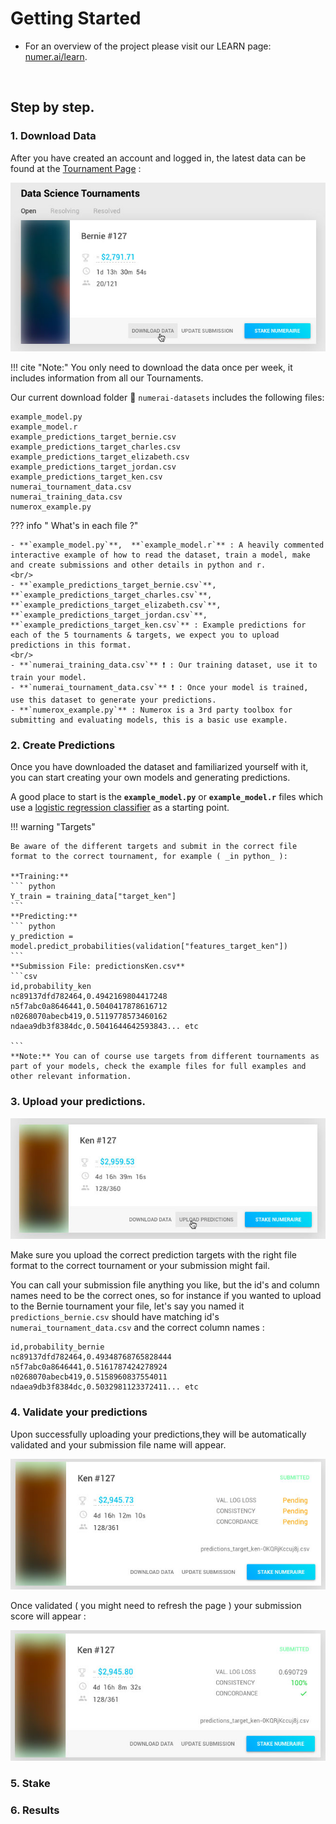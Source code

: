 # Getting Started

- For an overview of the project please visit our LEARN page: [numer.ai/learn](https://numer.ai/learn).
<br/>

## Step by step.

### 1. Download Data

After you have created an account and logged in, the latest data can be found at the [Tournament Page](https://numer.ai/rounds) :  

![downloadData](img/downloadData.jpg)


!!! cite "Note:"
    You only need to download the data once per week, it includes information from all our Tournaments.

Our current download folder 📁  `numerai-datasets` includes the following files:

```
example_model.py
example_model.r
example_predictions_target_bernie.csv
example_predictions_target_charles.csv
example_predictions_target_elizabeth.csv
example_predictions_target_jordan.csv
example_predictions_target_ken.csv
numerai_tournament_data.csv
numerai_training_data.csv
numerox_example.py
```  

??? info " What's in each file ?"

    - **`example_model.py`**,  **`example_model.r`** : A heavily commented interactive example of how to read the dataset, train a model, make and create submissions and other details in python and r.
    <br/>    
    - **`example_predictions_target_bernie.csv`**, **`example_predictions_target_charles.csv`**, **`example_predictions_target_elizabeth.csv`**, **`example_predictions_target_jordan.csv`**, **`example_predictions_target_ken.csv`** : Example predictions for each of the 5 tournaments & targets, we expect you to upload predictions in this format.
    <br/>
    - **`numerai_training_data.csv`** ❗ : Our training dataset, use it to train your model.
    - **`numerai_tournament_data.csv`** ❗ : Once your model is trained, use this dataset to generate your predictions.
    - **`numerox_example.py`** : Numerox is a 3rd party toolbox for submitting and evaluating models, this is a basic use example.


### 2. Create Predictions

Once you have downloaded the dataset and familiarized yourself with it, you can start creating your own models and generating predictions.

A good place to start is the **`example_model.py`** or **`example_model.r`** files which use a [logistic regression classifier](https://en.wikipedia.org/wiki/Logistic_regression) as a starting point.


!!! warning "Targets"

    Be aware of the different targets and submit in the correct file format to the correct tournament, for example ( _in python_ ):

    **Training:**
    ``` python
    Y_train = training_data["target_ken"]        
    ```
    **Predicting:**
    ``` python
    y_prediction = model.predict_probabilities(validation["features_target_ken"])    
    ```
    **Submission File: predictionsKen.csv**
    ```csv
    id,probability_ken
    nc89137dfd782464,0.4942169804417248
    n5f7abc0a8646441,0.5040417878616712
    n0268070abecb419,0.5119778573460162
    ndaea9db3f8384dc,0.5041644642593843... etc

    ```
    **Note:** You can of course use targets from different tournaments as part of your models, check the example files for full examples and other relevant information.


### 3. Upload your predictions.

![uploadPredictions](img/uploadPredictions.jpg)

Make sure you upload the correct prediction targets with the right file format to the correct tournament or your submission might fail.

You can call your submission file anything you like, but the id's and column names need to be the correct ones, so for instance if you wanted to upload to the Bernie tournament your file, let's
say you named it `predictions_bernie.csv` should have matching id's `numerai_tournament_data.csv` and the correct column names :

``` csv
id,probability_bernie
nc89137dfd782464,0.49348768765828444
n5f7abc0a8646441,0.5161787424278924
n0268070abecb419,0.5158960837554011
ndaea9db3f8384dc,0.5032981123372411... etc
```


### 4. Validate your predictions

Upon successfully uploading your predictions,they will be automatically validated and your submission file name will appear.

![uploadedPredictions](img/uploadedPredictions.jpg)

Once validated ( you might need to refresh the page ) your submission score will appear :

![validatedPredictions](img/validatedPredictions.jpg)

### 5. Stake


### 6. Results
